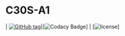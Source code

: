 # C30S-A1
| [![GitHub tag](https://img.shields.io/github/tag/expressjs/express.svg)](https://github.com/cgenyk/C30S-A1-FIXED)|[![Codacy Badge](https://api.codacy.com/project/badge/Grade/2b27365a3738479d9a75326ab87abec0)] | [![license](https://img.shields.io/github/license/mashape/apistatus.svg)]
